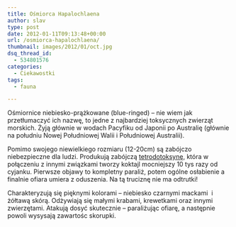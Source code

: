 ```yaml
---
title: Ośmiorca Hapalochlaena
author: slav
type: post
date: 2012-01-11T09:13:48+00:00
url: /osmiorca-hapalochlaena/
thumbnail: images/2012/01/oct.jpg
dsq_thread_id:
  - 534801576
categories:
  - Ciekawostki
tags:
  - fauna

---
```

Ośmiornice niebiesko-prążkowane (blue-ringed) &#8211; nie wiem jak przetłumaczyć ich nazwę, to jedne z najbardziej toksycznych zwierząt morskich. Żyją głównie w wodach Pacyfiku od Japonii po Australię (głównie na południu Nowej Południowej Walii i Południowej Australii).

Pomimo swojego niewielkiego rozmiaru (12-20cm) są zabójczo niebezpieczne dla ludzi. Produkują zabójczą [tetrodotoksynę](http://pl.wikipedia.org/wiki/Tetrodotoksyna), która w połączeniu z innymi związkami tworzy koktajl mocniejszy 10 tys razy od cyjanku. Pierwsze objawy to kompletny paraliż, potem ogólne osłabienie a finalnie ofiara umiera z oduszenia. Na tą truciznę nie ma odtrutki!

<!--more-->

Charakteryzują się pięknymi kolorami &#8211; niebiesko czarnymi mackami  i żółtawą skórą. Odżywiają się małymi krabami, krewetkami oraz innymi zwierzętami. Atakują dosyć skutecznie &#8211; paraliżując ofiarę, a następnie powoli wysysają zawartośc skorupki.
